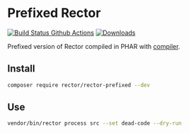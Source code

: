 # Prefixed Rector

[![Build Status Github Actions](https://img.shields.io/github/workflow/status/rectorphp/rector-prefixed/Code_Checks?style=flat-square)](https://github.com/rectorphp/rector-prefixed/actions)
[![Downloads](https://img.shields.io/packagist/dt/rector/rector-prefixed.svg?style=flat-square)](https://packagist.org/packages/rector/rector-prefixed)

Prefixed version of Rector compiled in PHAR with [compiler](https://github.com/rectorphp/rector/tree/compiler/compiler).

## Install

```bash
composer require rector/rector-prefixed --dev
```

## Use

```bash
vendor/bin/rector process src --set dead-code --dry-run
```
